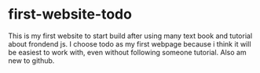 # first-website-todo
This is my first website to start build after using many text book and tutorial about frondend js. 
I choose todo as my first webpage because i think it will be easiest to work with, even without following someone tutorial.
Also am new to github.
